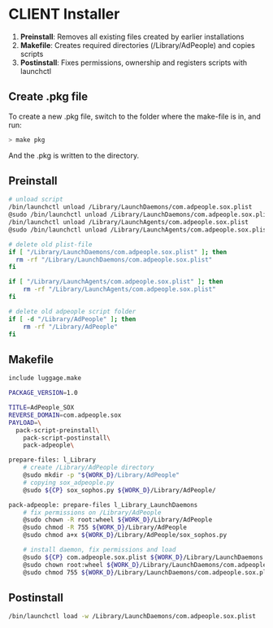 CLIENT Installer
================

1. **Preinstall**: Removes all existing files created by earlier installations
2. **Makefile**: Creates required directories (/Library/AdPeople) and copies scripts
3. **Postinstall**: Fixes permissions, ownership and registers scripts with launchctl

## Create .pkg file
To create a new .pkg file, switch to the folder where the make-file is in, and run:
```Bash
> make pkg
```
And the .pkg is written to the directory.

## Preinstall
```bash
# unload script
/bin/launchctl unload /Library/LaunchDaemons/com.adpeople.sox.plist
@sudo /bin/launchctl unload /Library/LaunchDaemons/com.adpeople.sox.plist
/bin/launchctl unload /Library/LaunchAgents/com.adpeople.sox.plist
@sudo /bin/launchctl unload /Library/LaunchAgents/com.adpeople.sox.plist

# delete old plist-file
if [ "/Library/LaunchDaemons/com.adpeople.sox.plist" ]; then 
  rm -rf "/Library/LaunchDaemons/com.adpeople.sox.plist"
fi

if [ "/Library/LaunchAgents/com.adpeople.sox.plist" ]; then 
	rm -rf "/Library/LaunchAgents/com.adpeople.sox.plist"
fi

# delete old adpeople script folder
if [ -d "/Library/AdPeople" ]; then
	rm -rf "/Library/AdPeople"
fi
```

## Makefile
```Bash
include luggage.make

PACKAGE_VERSION=1.0

TITLE=AdPeople_SOX
REVERSE_DOMAIN=com.adpeople.sox
PAYLOAD=\
  pack-script-preinstall\
	pack-script-postinstall\
	pack-adpeople\

prepare-files: l_Library
	# create /Library/AdPeople directory
	@sudo mkdir -p "${WORK_D}/Library/AdPeople"
	# copying sox_adpeople.py
	@sudo ${CP} sox_sophos.py ${WORK_D}/Library/AdPeople/

pack-adpeople: prepare-files l_Library_LaunchDaemons
	# fix permissions on /Library/AdPeople
	@sudo chown -R root:wheel ${WORK_D}/Library/AdPeople
	@sudo chmod -R 755 ${WORK_D}/Library/AdPeople
	@sudo chmod a+x ${WORK_D}/Library/AdPeople/sox_sophos.py

	# install daemon, fix permissions and load
	@sudo ${CP} com.adpeople.sox.plist ${WORK_D}/Library/LaunchDaemons
	@sudo chown root:wheel ${WORK_D}/Library/LaunchDaemons/com.adpeople.sox.plist
	@sudo chmod 755 ${WORK_D}/Library/LaunchDaemons/com.adpeople.sox.plist
```
## Postinstall
```bash
/bin/launchctl load -w /Library/LaunchDaemons/com.adpeople.sox.plist
```
